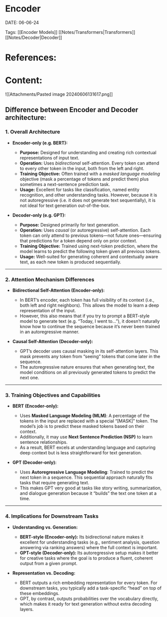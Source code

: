 
# Encoder


DATE:  06-06-24


Tags: [[Encoder Models]] [[Notes/Transformers|Transformers]]  [[Notes/Decoder|Decoder]] 

# References:




# Content:

![[Attachments/Pasted image 20240606131617.png]]


## Difference between Encoder and Decoder architecture: 


### 1. **Overall Architecture**

- **Encoder-only (e.g. BERT):**
    
    - **Purpose:** Designed for understanding and creating rich contextual representations of input text.
    - **Operation:** Uses _bidirectional_ self-attention. Every token can attend to every other token in the input, both from the left and right.
    - **Training Objective:** Often trained with a _masked language modeling_ objective (mask a percentage of tokens and predict them) plus sometimes a next-sentence prediction task.
    - **Usage:** Excellent for tasks like classification, named entity recognition, and other understanding tasks. However, because it is not autoregressive (i.e. it does not generate text sequentially), it is not ideal for text generation out-of-the-box.

- **Decoder-only (e.g. GPT):**
    
    - **Purpose:** Designed primarily for text generation.
    - **Operation:** Uses _causal_ (or autoregressive) self-attention. Each token can only attend to previous tokens—not future ones—ensuring that predictions for a token depend only on prior context.
    - **Training Objective:** Trained using next-token prediction, where the model learns to predict the following token given all previous tokens.
    - **Usage:** Well-suited for generating coherent and contextually aware text, as each new token is produced sequentially.

---

### 2. **Attention Mechanism Differences**

- **Bidirectional Self-Attention (Encoder-only):**
    
    - In BERT’s encoder, each token has full visibility of its context (i.e., both left and right neighbors). This allows the model to learn a deep representation of the input.
    - However, this also means that if you try to prompt a BERT-style model to generate text (e.g. “Today, I went to…”), it doesn’t naturally know how to continue the sequence because it’s never been trained in an autoregressive manner.

- **Causal Self-Attention (Decoder-only):**
    
    - GPT’s decoder uses causal masking in its self-attention layers. This mask prevents any token from “seeing” tokens that come later in the sequence.
    - The autoregressive nature ensures that when generating text, the model conditions on all previously generated tokens to predict the next one.


---

### 3. **Training Objectives and Capabilities**

- **BERT (Encoder-only):**
    
    - Uses **Masked Language Modeling (MLM)**: A percentage of the tokens in the input are replaced with a special “[MASK]” token. The model’s job is to predict these masked tokens based on their context.
    - Additionally, it may use **Next Sentence Prediction (NSP)** to learn sentence relationships.
    - As a result, BERT excels at understanding language and capturing deep context but is less straightforward for text generation.

- **GPT (Decoder-only):**
    
    - Uses **Autoregressive Language Modeling**: Trained to predict the next token in a sequence. This sequential approach naturally fits tasks that require generating text.
    - This makes GPT very good at tasks like story writing, summarization, and dialogue generation because it “builds” the text one token at a time.
        

---

### 4. **Implications for Downstream Tasks**

- **Understanding vs. Generation:**
    
    - **BERT-style (Encoder-only):** Its bidirectional nature makes it excellent for understanding tasks (e.g., sentiment analysis, question answering via ranking answers) where the full context is important.
    - **GPT-style (Decoder-only):** Its autoregressive setup makes it better for creative tasks where the goal is to produce a fluent, coherent output from a given prompt.

- **Representation vs. Decoding:**
    
    - BERT outputs a rich embedding representation for every token. For downstream tasks, you typically add a task-specific “head” on top of these embeddings.
    - GPT, by contrast, outputs probabilities over the vocabulary directly, which makes it ready for text generation without extra decoding layers.
